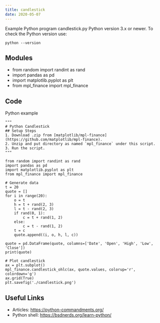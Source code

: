 ```yaml
---
title: candlestick
date: 2020-05-07
---
```

Example Python program candlestick.py
Python version 3.x or newer.
To check the Python version use:

    python --version

## Modules

* from random import randint as rand
* import pandas as pd
* import matplotlib.pyplot as plt
* from mpl_finance import mpl_finance

## Code

Python example

    """
    # Python Candlestick
    ## Setup Steps
    1. Download .zip from [matplotlib/mpl-finance](https://github.com/matplotlib/mpl-finance).
    2. Unzip and put directory as named `mpl_finance` under this script.
    3. Run the script.
    """
    
    from random import randint as rand
    import pandas as pd
    import matplotlib.pyplot as plt
    from mpl_finance import mpl_finance
    
    # Generate data
    t = 20
    quote = []
    for i in range(20):
        o = t
        h = t + rand(2, 3)
        l = t - rand(2, 3)
        if rand(0, 1):
            c = t + rand(1, 2)
        else:
            c = t - rand(1, 2)
        t = c
        quote.append((i, o, h, l, c))
    
    quote = pd.DataFrame(quote, columns=['Date', 'Open', 'High', 'Low', 'Close'])
    print(quote)
    
    # Plot candlestick
    ax = plt.subplot()
    mpl_finance.candlestick_ohlc(ax, quote.values, colorup='r', colordown='g')
    ax.grid(True)
    plt.savefig('./candlestick.png')
    

## Useful Links

- Articles: https://python-commandments.org/
- Python shell: https://bsdnerds.org/learn-python/
